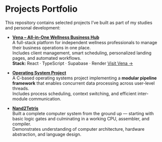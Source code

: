 # Projects Portfolio

This repository contains selected projects I’ve built as part of my studies and personal development:

- **[Vena – All-in-One Wellness Business Hub](./Vena%20-%20All-in-One%20Wellness%20Business%20Hub)**  
  A full-stack platform for independent wellness professionals to manage their business operations in one place.  
  Includes client management, smart scheduling, personalized landing pages, and automated workflows.  
  **Stack:** React · TypeScript · Supabase · Render 
  [Visit Vena →](https://vena.software)

- **[Operating System Project](./Operating%20System)**  
  A C-based operating systems project implementing a **modular pipeline framework** that enables concurrent data processing across user-level threads.  
  Includes process scheduling, context switching, and efficient inter-module communication.

- **[Nand2Tetris](./Nand2Tetris)**  
  Built a complete computer system from the ground up — starting with basic logic gates and culminating in a working CPU, assembler, and compiler.  
  Demonstrates understanding of computer architecture, hardware abstraction, and language design.

